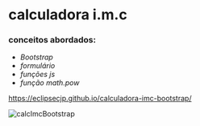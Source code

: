# calculadora i.m.c #

### conceitos abordados: ###


* *Bootstrap*
* *formulário*
* *funções js*
* *função math.pow*

https://eclipsecjp.github.io/calculadora-imc-bootstrap/

![calcImcBootstrap](https://user-images.githubusercontent.com/58758617/234733613-c9ed2246-bf32-4914-b5d4-57b45654cf7d.png)
